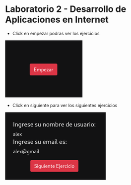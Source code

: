 # Laboratorio 2 - Desarrollo de Aplicaciones en Internet



- Click en empezar podras ver los ejercicios 

<img src="img/3455.png"/>


- Click en siguiente para ver los siguientes ejercicios 

<img src="img/3456.png">

